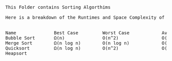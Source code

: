 <pre>
This Folder contains Sorting Algorthims

Here is a breakdown of the Runtimes and Space Complexity of the main Sorting Algorthims included here


Name              Best Case         Worst Case            Average Case            Space Complexity
Bubble Sort       Ω(n)              O(n^2)                O(n^2)                  O(1)
Merge Sort        Ω(n log n)        O(n log n)            O(n log n)              O(n)
Quicksort         Ω(n log n)        O(n^2)                O(n log)                O(log n)
Heapsort
</pre>
